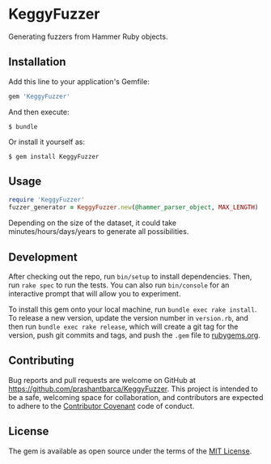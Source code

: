 # KeggyFuzzer

Generating fuzzers from Hammer Ruby objects.

## Installation

Add this line to your application's Gemfile:

```ruby
gem 'KeggyFuzzer'
```

And then execute:

    $ bundle

Or install it yourself as:

    $ gem install KeggyFuzzer

## Usage

```ruby
require 'KeggyFuzzer'
fuzzer_generator = KeggyFuzzer.new(@hammer_parser_object, MAX_LENGTH)
```

Depending on the size of the dataset, it could take minutes/hours/days/years to generate all possibilities.

## Development

After checking out the repo, run `bin/setup` to install dependencies. Then, run `rake spec` to run the tests. You can also run `bin/console` for an interactive prompt that will allow you to experiment.

To install this gem onto your local machine, run `bundle exec rake install`. To release a new version, update the version number in `version.rb`, and then run `bundle exec rake release`, which will create a git tag for the version, push git commits and tags, and push the `.gem` file to [rubygems.org](https://rubygems.org).

## Contributing

Bug reports and pull requests are welcome on GitHub at https://github.com/prashantbarca/KeggyFuzzer. This project is intended to be a safe, welcoming space for collaboration, and contributors are expected to adhere to the [Contributor Covenant](http://contributor-covenant.org) code of conduct.


## License

The gem is available as open source under the terms of the [MIT License](http://opensource.org/licenses/MIT).

